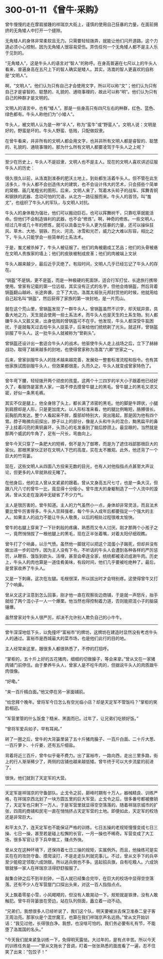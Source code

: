 # 300-01-11 《曾牛·采购》

曾牛慢慢的走在摩肩接踵的祥瑞京大街上，谨慎的使用自己狂暴的力量，在面前拥挤的无角矮人中打开一个缝隙。

无角矮人的身体非常柔软且无力。只需要轻轻拨弄，就能让他们闪开道路。这个力道必须小心控制，因为无角矮人很容易受伤。弄伤任何一个无角矮人都不是主人乐于见到的。

“无角矮人”，这是牛头人的语言对“智人”的称呼。在身高普遍在七尺以上的牛头人看来，普遍身高在五尺上下的智人确实是矮人。其实，洛嵩的智人更喜欢的自称是“文明人”。

啊，“文明人”。他们认为只有自己才会使用文字，所以可以称“文”；他们认为只有自己才是睿智的、聪慧的、礼貌的、通晓事理的，故此可以称“明”。他们认为只有自己的种群才是文明的。

文明人的语言中，也有“矮人”。那是一些身高只有四尺左右的种群，红色、蓝色、绿色都有。牛头人称他们为“小矮人”。

牛头人，被文明人认为是一种“半人”，称为“蛮牛”或“野蛮人”。文明人说：文明是好的，野蛮是坏的。牛头人野蛮、低贱，只配做奴隶。

在曾牛看来，并非所有的文明人都会用文字，也并非所有文明人都是睿智的、聪慧的、礼貌的、通晓事理的，那为什么所有文明人都要凌驾于牛头人之上呢？

***

至少在历史上，牛头人不是奴隶，文明人也不是主人。现在的文明人喜欢讲述征服牛头人的历史：

很久很久以前，从洛嵩到淮泰的肥沃土地上，到处都生活着牛头人。但不管在此生活多久，牛头人都不会创造伟大的建筑，也不会设计伟大的艺术，只会搭些个简单的窝棚、画几笔粗劣的图形。后来，文明人来了，驾着木头轮子的战车、挥舞青铜和钢铁的武器、念动可怕的咒语，从北方一路征服而来。牛头人的首领，叫“蚩尤”，也组织了牛头人的军队，与文明人对抗。

牛头人的身体极为强壮，他们可以搬动巨石，也可以挥舞树干，只靠吃草就能活命。但他们不会制造锋利的武器，也不会“修炼”。啊，神奇的修炼。一些文明人，经过几年或几十年的修炼，就可以具备比牛头人更为狂暴的力量，还可以操纵狂风、草木、大地、钢铁、烈火、河流、冰雪和光芒，威力之大难以形容。相比之下，牛头人只能学会一些简单的土系法术。

于是，蚩尤被杀掉了，牛头人被征服了。他们的角被磨成工艺品；他们的头骨被悬在文明人贵族家的墙上；他们的皮肤被制成皮革；他们的肉被端上文状

牛头人越来越少，最后近乎灭绝了。有段时间，文明人几乎已经忘记了牛头人的存在。

“锅盔“不是锅，更不是盔，而是一种极硬的死面饼，适合行军打仗、长途旅行携带使用。曾家有记载的第一位远祖，其实没有正式的名字，但他会烙锅盔，然后背着锅盔翻山越岭、长途奔袭，立下了大功。洛嵩太祖张元邦封赏他的时候，他就用给自己起名叫“锅盔”，然后获得了家族的第一块封地，是一片荒山。

就在这个荒山里，曾锅盔发现了一群牛头人。曾锅盔虽然不识字，却天赋异禀，具备大地之力，天生就会使用一些土系法术，而牛头人也是天生的土系生物。别人都嫌牛头人又脏又臭，出身低贱的曾锅盔可不在乎。他发现，牛头人都深受牛虱困扰，于是就每天过去给牛头人捉虱子，后来给他们统统剃了光头。就这样，曾锅盔驯服了牛头人。这一批牛头人就被称为“曾剃头”。

曾锅盔还设计出一套适合牛头人的战术。他驱使牛头人走上战场之后，立下了赫赫战功，取得了越来越多的封地，也使得曾家称为洛嵩“六卿”世家之一。

后来，曾家驯服牛头人的技术越来越完善，发展处一整套标准流程和指令。也有其他家族试图驯服牛头人，但效果都很差。久而久之，牛头人就变成曾家特色了。

***

曾牛弯下腰，轻轻拨开两个顽皮的孩童。这两个十三四岁的半大小子跟着他已经好久了，看服饰是富贵人家，一路不停去摸曾牛腿上的黑毛。曾牛腿上的黑毛又浓又密，好似一条黑毛裤。

其实不仅是腿上，他全身除了头上，都长满了浓密的黑毛。他的脚是牛蹄状，小腿到肩膀却是人形，只是更加庞大。以人形标准来看，他的腿比例略短，胳膊很长。前胸肌肉发达，整个人看起来不胖，腹部却特别大，突出隆起，那是因为他有四个胃。脖子略微向前探出，脖子以上的部分，像是人头和牛头的混合，黝黑扁平的鼻子上挂着闪亮的黄铜鼻环，头顶心的毛发垂到了脑后脖颈上。最显眼的，当然就是那两个威武的牛角了，足有一尺长，弯曲向上。

曾牛今天只穿了一条肥大的短裤，倒不是为了御寒，而是为了遮住裆部那根巨大的家伙。那根黑家伙正好在文明人下巴的高度，实在太不雅观。此外，他还背了一个巨大的竹背篓。

现在，这些文明人从四面八方投来无数的目光，也有人对他指指点点甚至大声议论，但更多的人早就熟视无睹了。

在他身后，他的主人曾从文紧紧的跟着。曾从文身高五尺七寸，也是一条大汉，但跟八尺八寸的曾牛一比，竟显得十分瘦小。曾牛庞大的身躯制造了一个人流中的漩涡，曾从文走在漩涡中无疑省了不少力气。

主人是很厉害的，曾牛知道。主人的力气虽然小一点，身体却非常灵活，而且法术要比曾牛厉害得多。牛头人崇拜强者，每个牛头人成年后都要指定一个强大的主人。如果主人的战力不能让牛头人敬畏，以后的相处过程很难太愉快。

曾牛的右腿上穿来了一下针刺般的疼痛，熟悉而又令人讨厌。刚才那两个小孩子之一，竟然悄悄拔了一根他腿上的黑毛，现在正半张着嘴，对着太阳仔细观瞧。

曾牛打了个响鼻，以示气愤。虽然他一脚就可以把这个混蛋小子踹死，但却并没有做出进一步的动作，因为主人没有下令。不听话的牛头人会遭到各种各样的严厉惩罚，从鞭笞、饿饭到砍头、活埋，甚至会牵连全家，统统都被凌迟成涮牛肉。历史上，牛头人的肉也算是一道佳肴美味，有段时间，他们几乎要被吃绝种了。最后，是曾家收养了牛头人。

又是一下刺痛，这次在左腿。毛根很深，所以拔出时才会特别疼。这使得曾牛又打了个响鼻。

曾从文这才注意到怎么回事，刚才他一直在观察街边商铺，于是就一声怒斥，抬手就给了两个混小子一人一个爆栗。他当然也得控制着力道，否则能把混小子的脑袋锤爆。

虽然曾家对牛头人很严厉，却决不允许别人欺负自己的小牛牛。

***

曾牛深深地低下头，以免撞坏“富裕市”的牌坊，这牌坊在建造时显然没有考虑牛头人的通过。富裕市是西城最大的菜市场，也是他们此行的目的地。

主人经常来这里，跟很多人都很熟悉了，不停的打招呼。

“掌柜的，五十斤上好的五花猪肉，细细的切做臊子，等会来拿。”曾从文在一家猪肉铺门前停住。由于豢养牛头人，曾家人是不吃牛肉的，但据说牛头人的肉质跟牛肉很像。

“好嘞。”

“来一百斤精白面。”他又停在另一家面铺前。

“给您拜个晚年。曾将军今日怎么有空光临小店？却是天定军不管饭吗？”掌柜的笑脸相迎。

“军营里管的什么饭食？糙米、黑面而已。过年了，让兄弟们吃顿好饭。”

“曾将军爱兵如子，早有耳闻。”

转了一圈之后，曾牛的大背篓里装了五十斤猪肉臊子、一百斤白面、二十斤大葱、一百斤萝卜、十斤姜，还有五斤细盐。

背着将近三百斤，曾牛似乎毫不费力。出了富裕市，一路向西，走出三里多路，街上的行人渐渐稀少了，两侧的店铺也越来越低矮。曾牛终于可以大步流星的前进了。

很快，他们就到了天定军的大营。

***

天定军是祥瑞京的守备部队。止戈令之前，巅峰时期有十万人，器械精良、训练严格，在祥瑞京西北划了一块方圆五里的巨大军营。止戈令之后，很多番号都被撤销了，天定军也只剩下一万人，于是军营里就显得空空落落的。随着祥瑞京城市的扩张，四周的商铺和民宅一直在悄悄挤占天定军营的土地。即便如此，天定军的校场还是非常巨大。

和平太久了，连天定军也不能保证严格的训练。七日五操的老规矩慢慢变成七日三操、七日一操，甚至若是碰上松懈的长官，一月一操也不稀奇。军营变成了大工场，很多军官让手下兵卒做工，赚点外快。

曾从文在这种环境下，还保持着七日三操的规矩，实属例外。而且，他操练可是实实在在的攻防守备、摸爬滚打，不是走走队列就完事儿。不过，曾从文手下的兵卒至少能稳定领取六成饷银，所以逃兵倒也不多。竖起招兵旗，自有吃粮人。六成饷银就够一家人在祥瑞京活得舒舒服服了。

敲集合钟之后不到半刻钟，一百人就已经集合完毕，在巨大的校场中显得空空落落。还有不少人在军营屋门口探出头来，对这一百人指指点点。

天上飘着零星小雪，小风飕飕的，但没有人敢晃动一下。规矩就是铁律，没有人敢触犯。曾牛将背篓放在旁边，站在队列侧面，矗立着一动不动。

“兄弟们，我想很多人已经听说了，我们这个队，明天要被派去保卫淮泰二皇子客王周治亮。那家伙是个混世魔王，也算在我们祥瑞京声名远扬。”曾从文开始训话：“我见过他，长得很白净。我想，也没啥可怕的。我们务必要有礼有节，不能堕了洛嵩国的名头。”

“今天我们就来紧急训练一下，免得明天露怯。大过年的，是有点辛苦。所以今天的训练任务是——”曾从文拖长了音调，盯着一张张熟悉的面庞看了一遍，忍不住笑了出来：“包饺子！”

